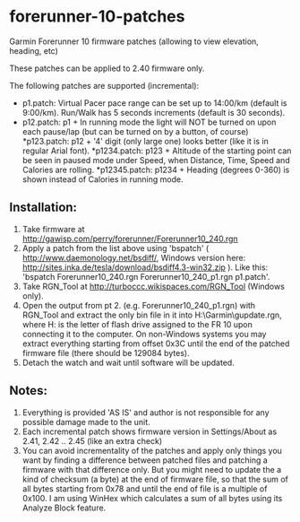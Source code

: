 forerunner-10-patches
=====================

Garmin Forerunner 10 firmware patches (allowing to view elevation, heading, etc)

These patches can be applied to 2.40 firmware only.

The following patches are supported (incremental):
* p1.patch: Virtual Pacer pace range can be set up to 14:00/km (default is 9:00/km). Run/Walk has 5 seconds increments (default is 30 seconds).
* p12.patch: p1 + In running mode the light will NOT be turned on upon each pause/lap (but can be turned on by a button, of course)
*p123.patch: p12 + '4' digit (only large one) looks better (like it is in regular Arial font).
*p1234.patch: p123 + Altitude of the starting point can be seen in paused mode under Speed, when Distance, Time, Speed and Calories are rolling.
*p12345.patch: p1234 + Heading (degrees 0-360) is shown instead of Calories in running mode. 

Installation:
-------------

1. Take firmware at http://gawisp.com/perry/forerunner/Forerunner10_240.rgn
2. Apply a patch from the list above using 'bspatch' ( http://www.daemonology.net/bsdiff/, Windows version here: http://sites.inka.de/tesla/download/bsdiff4.3-win32.zip ). Like this: 'bspatch Forerunner10_240.rgn Forerunner10_240_p1.rgn p1.patch'.
3. Take RGN_Tool at http://turboccc.wikispaces.com/RGN_Tool (Windows only).
4. Open the output from pt 2. (e.g. Forerunner10_240_p1.rgn) with RGN_Tool and extract the only bin file in it into H:\Garmin\gupdate.rgn, where H: is the letter of flash drive assigned to the FR 10 upon connecting it to the computer. On non-Windows systems you may extract everything starting from offset 0x3C until the end of the patched firmware file (there should be 129084 bytes).
5. Detach the watch and wait until software will be updated.


Notes:
------

1. Everything is provided 'AS IS' and author is not responsible for any possible damage made to the unit.
2. Each incremental patch shows firmware version in Settings/About as 2.41, 2.42 .. 2.45 (like an extra check)
3. You can avoid incrementality of the patches and apply only things you want by finding a difference between patched files and patching a firmware with that difference only. But you might need to update the a kind of checksum (a byte) at the end of firmware file, so that the sum of all bytes starting from 0x78 and until the end of file is a multiple of 0x100. I am using WinHex which calculates a sum of all bytes using its Analyze Block feature.
